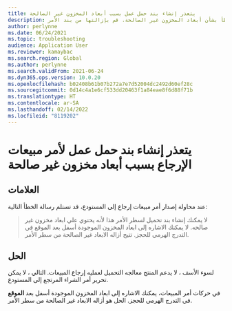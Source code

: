 ```yaml
---
title: يتعذر إنشاء بند حمل عمل بسبب أبعاد المخزون غير الصالحة
description: عند محاولة إصدار أمر مبيعات إرجاع إلى المستودع، قد تتلقى خطأ بشأن أبعاد المخزون غير الصالحة. قم بإزالتها من بند الأمر.
author: perlynne
ms.date: 06/24/2021
ms.topic: troubleshooting
audience: Application User
ms.reviewer: kamaybac
ms.search.region: Global
ms.author: perlynne
ms.search.validFrom: 2021-06-24
ms.dyn365.ops.version: 10.0.20
ms.openlocfilehash: b02408b61b07b272a7e7d52004dc2492d60ef28c
ms.sourcegitcommit: 0d14c4a1e6cf533dd20463f1a84eae8f6d88f71b
ms.translationtype: HT
ms.contentlocale: ar-SA
ms.lasthandoff: 02/14/2022
ms.locfileid: "8119202"
---
```

# <a name="cant-create-load-line-for-return-sales-order-due-to-invalid-inventory-dimensions"></a>يتعذر إنشاء بند حمل عمل لأمر مبيعات الإرجاع بسبب أبعاد مخزون غير صالحة

## <a name="symptoms"></a>العلامات

عند محاولة إصدار أمر مبيعات إرجاع إلى المستودع، قد تستلم رسالة الخطأ التالية:

> لا يمكنك إنشاء بند تحميل لسطر الأمر هذا لأنه يحتوي علي ابعاد مخزون غير صالحه. لا يمكنك الاشاره إلى ابعاد المخزون الموجودة أسفل بعد الموقع في التدرج الهرمي للحجز. تتيح أزاله الابعاد غير الصالحة من سطر الأمر.

## <a name="resolution"></a>الحل

لسوء الأسف ، لا يدعم المنتج معالجه التحميل لعمليه إرجاع المبيعات. التالي ، لا يمكن تحرير أمر الشراء المرتجع إلى المستودع.

في حركات أمر المبيعات، يمكنك الاشاره إلى ابعاد المخزون الموجودة أسفل بعد **الموقع** في التدرج الهرمي للحجز. الحل هو أزاله الابعاد غير الصالحة من سطر الأمر.

